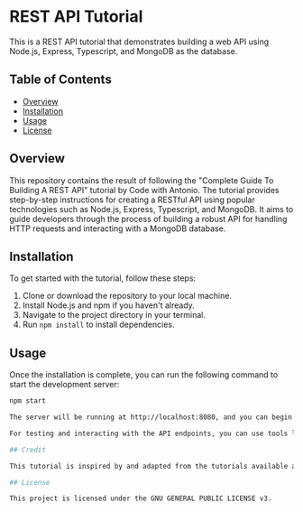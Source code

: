 # REST API Tutorial

This is a REST API tutorial that demonstrates building a web API using Node.js, Express, Typescript, and MongoDB as the database.

## Table of Contents

- [Overview](#overview)
- [Installation](#installation)
- [Usage](#usage)
- [License](#license)

## Overview

This repository contains the result of following the "Complete Guide To Building A REST API" tutorial by Code with Antonio. The tutorial provides step-by-step instructions for creating a RESTful API using popular technologies such as Node.js, Express, Typescript, and MongoDB. It aims to guide developers through the process of building a robust API for handling HTTP requests and interacting with a MongoDB database.

## Installation

To get started with the tutorial, follow these steps:

1. Clone or download the repository to your local machine.
2. Install Node.js and npm if you haven't already.
3. Navigate to the project directory in your terminal.
4. Run `npm install` to install dependencies.

## Usage

Once the installation is complete, you can run the following command to start the development server:

```bash
npm start

The server will be running at http://localhost:8080, and you can begin making requests to the API endpoints as described in the tutorial.

For testing and interacting with the API endpoints, you can use tools like Postman or equivalent. Postman allows you to send HTTP requests to your API and inspect the responses, making it easy to test different endpoints and scenarios.

## Credit

This tutorial is inspired by and adapted from the tutorials available at [Code with Antonio](https://www.codewithantonio.com/). Check out their website for more educational content on web development.

## License

This project is licensed under the GNU GENERAL PUBLIC LICENSE v3.
